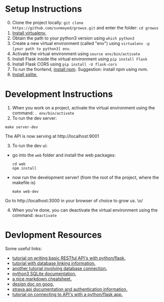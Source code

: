 # Setup Instructions

0. Clone the project locally: `git clone https://github.com/sunmoyed/growus.git` and enter the folder: `cd growus`
1. [Install virtualenv.](http://flask.pocoo.org/docs/0.12/installation/)
2. Obtain the path to your python3 version using `which python3`
3. Create a new virtual environment (called "env") using `virtualenv -p [your path to python3] env`.
4. Activate the virtual environment using `source env/bin/activate`
5. Install Flask inside the virtual environment using `pip install Flask`
6. Install Flask CORS using `pip install -U flask-cors`
7. To run the frontend, [install npm](https://www.npmjs.com/get-npm). Suggestion: install npm using nvm.
8. [Install sqlite.](https://www.tutorialspoint.com/sqlite/sqlite_installation.htm)

# Development Instructions

1. When you work on a project, activate the virtual environment using the command: `. env/bin/activate`
2. To run the dev server:
  ```
  make server-dev
  ```

 The API is now serving at http://localhost:9001

3. To run the dev ui:

  - go into the `web` folder and install the web packages: 
  
    ```
    cd web
    npm install
    ```
  
  - now run the development server! (from the root of the project, where the makefile is)
  
    ```
    make web-dev
    ```

  Go to http://localhost:3000 in your browser of choice to grow us. \o/

4. When you're done, you can deactivate the virtual environment using the command: `deactivate` 

# Devlopment Resources

Some useful links:
* [tutorial on writing basic RESTful API's with python/flask.](https://blog.miguelgrinberg.com/post/designing-a-restful-api-with-python-and-flask)
* [tutorial with database linking information.](http://flask.pocoo.org/docs/1.0/tutorial/ "delicious database deets")
* [another tutorial involving database connection.](https://programminghistorian.org/en/lessons/creating-apis-with-python-and-flask#connecting-our-api-to-a-database)
* [python3 SQLite documentation.](https://docs.python.org/3/library/sqlite3.html#sqlite3.Connection.commit)
* [a nice markdown cheatsheet.](https://github.com/adam-p/markdown-here/wiki/Markdown-Cheatsheet)
* [design doc on goog.](https://docs.google.com/document/d/1EJFLodL6f9SXBc96IhTbjdg0OXjra0GBdBfM1jHvxP4/edit)
* [strava api documentation and authentication information.](https://developers.strava.com/docs/reference/)
* [tutorial on connecting to API's with a python/flask app.](https://help.parsehub.com/hc/en-us/articles/217751808-API-Tutorial-How-to-get-run-data-using-Python-Flask)